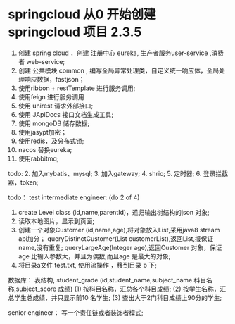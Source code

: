 # springcloud 从0 开始创建 springcloud 项目 2.3.5
1. 创建 spring cloud ，创建 注册中心 eureka, 生产者服务user-service ,消费者 web-service;
2. 创建 公共模块 common , 编写全局异常处理类，自定义统一响应体，全局处理响应数据，fastjson；
3. 使用ribbon + restTemplate 进行服务调用;
4. 使用feign 进行服务调用
5. 使用 unirest 请求外部接口; 
6. 使用 JApiDocs 接口文档生成工具;
7. 使用 mongoDB 储存数据;
8. 使用jasypt加密；
9. 使用redis，及分布式锁;
10. nacos 替换eureka;
11. 使用rabbitmq;



todo:
2. 加入mybatis、mysql;
3. 加入gateway;
4. shrio;
5. 定时器;
6. 登录拦截器，token;




todo：
 test intermediate engineer:  (do 2 of 4)
1. create Level class (id,name,parentId)，递归输出树结构的json 对象;
2. 读取本地图片，显示到页面;
3. 创建一个对象Customer (id,name,age),将对象放入List,采用java8 stream api加分；
    queryDistinctCustomer(List<Customer> customerList),返回List,报保证name,没有重复;
    queryLargeAge(Integer age),返回Customer 对象，保证age 比输入参数大，并且为偶数,而且age 是最大的对象; 
4. 将目录a文件 test.txt, 使用流操作 ，移到目录 b 下;

数据库：
    表结构, student_grade (id,student_name,subject_name 科目名称,subject_score 成绩) 
     (1) 按科目名称，汇总各个科目成绩;
     (2) 按学生名称，汇总学生总成绩，并只显示前10 名学生;
     (3) 查出大于2门科目成绩上90分的学生;
     
senior engineer：
    写一个责任链或者装饰者模式;
